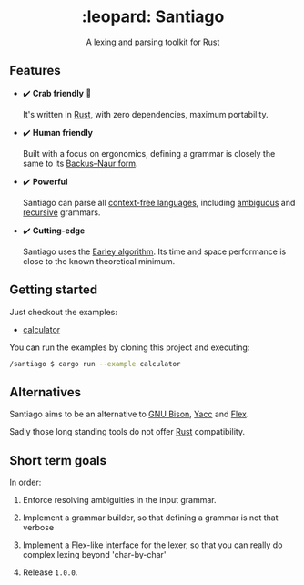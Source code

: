 <h1 align="center">:leopard: Santiago</h2>

<p align="center">A lexing and parsing toolkit for Rust</p>

## Features

- ✔️ **Crab friendly** :crab:

  It's written in [Rust](https://www.rust-lang.org/),
  with zero dependencies,
  maximum portability.

- ✔️ **Human friendly**

  Built with a focus on ergonomics,
  defining a grammar is closely the same to its
  [Backus–Naur form](https://en.wikipedia.org/wiki/Backus%E2%80%93Naur_form).

- ✔️ **Powerful**

  Santiago can parse all [context-free languages](https://en.wikipedia.org/wiki/Context-free_grammar),
  including [ambiguous](https://en.wikipedia.org/wiki/Ambiguous_grammar)
  and [recursive](https://en.wikipedia.org/wiki/Recursive_grammar) grammars.

- ✔️ **Cutting-edge**

  Santiago uses the [Earley algorithm](https://en.wikipedia.org/wiki/Earley_parser).
  Its time and space performance is close to the known theoretical minimum.

## Getting started

Just checkout the examples:

- [calculator](./examples/calculator.rs)

You can run the examples by cloning this project and executing:

```sh
/santiago $ cargo run --example calculator
```

## Alternatives

Santiago aims to be an alternative to
[GNU Bison](https://en.wikipedia.org/wiki/GNU_Bison),
[Yacc](https://en.wikipedia.org/wiki/Yacc) and
[Flex](<https://en.wikipedia.org/wiki/Flex_(lexical_analyser_generator)>).

Sadly those long standing tools do not offer
[Rust](https://www.rust-lang.org/) compatibility.

<!--
Parsing takes (theoretical worst case):

- Linear time for [deterministic context-free grammars](https://en.wikipedia.org/wiki/Deterministic_context-free_grammar).
- Quadratic time for [unambiguous-grammars](https://en.wikipedia.org/wiki/Ambiguous_grammar).
- Cubic time in the general case.

In practice the theoretical worst case is just theoretical, and performance is normally linear. -->

## Short term goals

In order:

1. Enforce resolving ambiguities in the input grammar.

1. Implement a grammar builder, so that defining a grammar is not that verbose

1. Implement a Flex-like interface for the lexer,
   so that you can really
   do complex lexing beyond 'char-by-char'

1. Release `1.0.0`.
